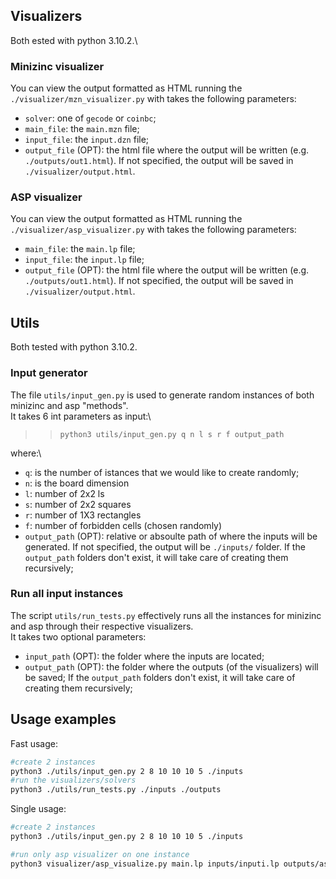 ## Visualizers
Both ested with python 3.10.2.\

### Minizinc visualizer
You can view the output formatted as HTML running the `./visualizer/mzn_visualizer.py` with takes the following parameters:
* `solver`: one of `gecode` or `coinbc`;
* `main_file`: the `main.mzn` file;
* `input_file`: the `input.dzn` file;
* `output_file` (OPT): the html file where the output will be written (e.g. `./outputs/out1.html`). If not specified, the output will be saved in `./visualizer/output.html`.
### ASP visualizer
You can view the output formatted as HTML running the `./visualizer/asp_visualizer.py` with takes the following parameters:
* `main_file`: the `main.lp` file;
* `input_file`: the `input.lp` file;
* `output_file` (OPT): the html file where the output will be written (e.g. `./outputs/out1.html`). If not specified, the output will be saved in `./visualizer/output.html`. 

## Utils
Both tested with python 3.10.2.
### Input generator
The file `utils/input_gen.py` is used to generate random instances of both minizinc and asp "methods".\
It takes 6 int parameters as input:\
>> `python3 utils/input_gen.py q n l s r f output_path`

where:\\
* `q`: is the number of istances that we would like to create randomly;
* `n`: is the board dimension
* `l`: number of 2x2 ls
* `s`: number of 2x2 squares
* `r`: number of 1X3 rectangles
* `f`: number of forbidden cells (chosen randomly)
* `output_path` (OPT): relative or absoulte path of where the inputs will be generated. If not specified, the output will be `./inputs/` folder.
If the `output_path` folders don't exist, it will take care of creating them recursively;
### Run all input instances
The script `utils/run_tests.py` effectively runs all the instances for minizinc and asp through their respective visualizers.\
It takes two optional parameters:
* `input_path` (OPT): the folder where the inputs are located;
* `output_path` (OPT): the folder where the outputs (of the visualizers) will be saved;
If the `output_path` folders don't exist, it will take care of creating them recursively;

## Usage examples
Fast usage:
```bash
#create 2 instances
python3 ./utils/input_gen.py 2 8 10 10 10 5 ./inputs 
#run the visualizers/solvers
python3 ./utils/run_tests.py ./inputs ./outputs
```

Single usage:
```bash
#create 2 instances
python3 ./utils/input_gen.py 2 8 10 10 10 5 ./inputs 

#run only asp visualizer on one instance
python3 visualizer/asp_visualize.py main.lp inputs/inputi.lp outputs/asp1.html
```